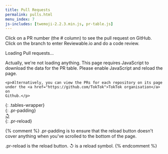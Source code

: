 ```yaml
---
title: Pull Requests
permalink: pulls.html
menu_index: 7
js-includes: [twemoji-2.2.3.min.js, pr-table.js]
---
```


Click on a PR number (the # column) to see the pull request on GitHub. Click
on the branch to enter Reviewable.io and do a code review.

<div>
  <p>Loading Pull requests...</p>
  <noscript>
    <p>Actually, we're not loading anything.
    This page requires JavaScript to download the data for the PR table.
    Please enable JavaScript and reload the page.</p>

    <p>Alternatively, you can view the PRs for each repository on its page
    under the <a href="https://github.com/TokTok">TokTok organisation</a> on
    Github.</p>
  </noscript>
</div>
{: .tables-wrapper}

<div></div>
{: .pr-padding}

<div>
  <a href="javascript:reloadPrTable()">&#8634;</a>
</div>
{: .pr-reload}

{% comment %}
  .pr-padding is to ensure that the reload button doesn't cover anything when
  you've scrolled to the bottom of the page.

  .pr-reload is the reload button. &#8634; is a reload symbol.
{% endcomment %}
